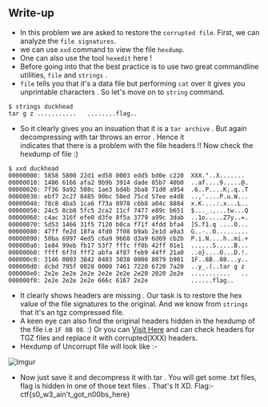 ## Write-up

* In this problem we are asked to restore the `corrupted file`. First, we can analyze the `file signatures`. 
* we can use `xxd` command to view the file `hexdump`.
* One can also use the tool `hexedit` here ! 
* Before going into that the best practice is to use two great commandline utilities, `file` and `strings` . 
* `file` tells you that it's a data file but performing `cat` over it gives you unprintable characters . So let's move on to
`string` command.
```
$ strings duckhead
tar g z ...........   ........flag..
```
* So it clearly gives you an insuation that it is a `tar archive` . But again decompressing with tar throws an error . Hence it  
indicates that there is a problem with the file headers !!
Now check the hexdump of file :)
```
$ xxd duckhead
00000000: 5858 5800 22d1 ed58 0003 edd5 bd0e c220  XXX."..X....... 
00000010: 1486 6166 afa2 9b9b 3914 dade 85b7 40b0  ..af....9.....@.
00000020: 7f36 9a92 508c 1ae3 bd4b 3ba8 71d0 a954  .6..P....K;.q..T
00000030: ebf7 2c27 8485 90bc 50ed 75cd 57ee e4d8  ..,'....P.u.W...
00000040: 78c8 4ba5 1ca6 f73a 8978 c6b8 a04c 8884  x.K....:.x...L..
00000050: 24c5 8cb8 5fc5 2ca2 11cf 7477 e89c b651  $..._.,...tw...Q
00000060: c4ac 316f efe0 d3fe 8f5a 3779 a99c 3dab  ..1o.....Z7y..=.
00000070: 5d53 1466 31f5 7120 b0ca f71f 4fdd bfa4  ]S.f1.q ....O...
00000080: 47ff fe2d 18fa 4fd0 7f08 b9ab 2e1d a9a3  G..-..O.........
00000090: 50ba 6997 4ed5 c6a9 9668 d3a9 6d69 cb2b  P.i.N....h..mi.+
000000a0: 1e84 99eb fb17 53f7 fffc ff0b 42ff 01e1  ......S.....B...
000000b0: ffff 6f7d fff2 abfa 4f87 feb9 44ff 21a0  ..o}....O...D.!.
000000c0: 3146 0003 3842 0403 3038 0000 8079 b901  1F..8B..08...y..
000000d0: dcbd 795f 0028 0000 7461 7220 6720 7a20  ..y_.(..tar g z 
000000e0: 2e2e 2e2e 2e2e 2e2e 2e2e 2e20 2020 2e2e  ...........   ..
000000f0: 2e2e 2e2e 2e2e 666c 6167 2e2e            ......flag..
```
* It clearly shows headers are missing . Our task is to restore the hex value of the file signatures to the original. And we know 
from `strings` that it's an tgz compressed file. 
* A keen eye can also find the original headers hidden in the hexdump of the file i.e ```1F 8B 08```. :)
Or you can [Visit Here](http://www.garykessler.net/library/file_sigs.html) and can check headers for TGZ files and replace it with
corrupted(XXX) headers.
* Hexdump of Uncorrupt file will look like :-

![Imgur](http://i.imgur.com/ADVnFCx.png)
* Now just save it and decompress it with tar . You will get some .txt files, flag is hidden in one of those text files . 
That's It XD. Flag:- ctf{s0_w3_ain't_got_n00bs_here}
